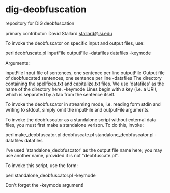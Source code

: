 dig-deobfuscation
===========

repository for DIG deobfuscation

primary contributor: David Stallard <stallard@isi.edu>

To invoke the deobfuscator on specific input and output files, use:

 perl deobfuscate.pl inputFile outputFile -datafiles datafiles -keymode

Arguments:
  
   inputFile   Input file of sentences, one sentence per line
   outputFile  Output file of deobfuscated sentences, one sentence per line
  -datafiles   The directory containing the spellfixes.txt and capitalize.txt files.
	       We use 'datafiles' as the name of the directory here.
  -keymode     Lines begin with a key (i.e. a URI), which is
   	       separated by a tab from the sentence itself.

To invoke the deobfuscator in streaming mode, i.e. reading form stdin
and writing to stdout, simply omit the inputFile and outputFile
arguments.

To invoke the deobfuscator as a standalone script without external
data files, you must first make a standalone verison. To do this,
invoke:

 perl make_deobfuscator.pl deobfuscate.pl standalone_deobfuscator.pl -datafiles datafiles

I've used 'standalone_deobfuscator' as the output file name here;
you may use another name, provided it is not "deobfuscate.pl".

To invoke this script, use the form:

 perl standalone_deobfuscator.pl -keymode

Don't forget the -keymode argument!












